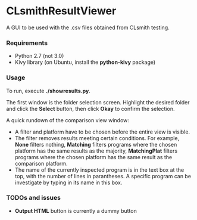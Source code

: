 # CLsmithResultViewer
A GUI to be used with the .csv files obtained from CLsmith testing.

### Requirements
* Python 2.7 (not 3.0)
* Kivy library (on Ubuntu, install the **python-kivy** package)

### Usage
To run, execute **./showresults.py**.

The first window is the folder selection screen. Highlight the desired folder and click the **Select** button, then click **Okay** to confirm the selection.

A quick rundown of the comparison view window:
* A filter and platform have to be chosen before the entire view is visible.
* The filter removes results meeting certain conditions. For example, **None** filters nothing, **Matching** filters programs where the chosen platform has the same results as the majority, **MatchingPlat** filters programs where the chosen platform has the same result as the comparison platform.
* The name of the currently inspected program is in the text box at the top, with the number of lines in parantheses. A specific program can be investigate by typing in its name in this box.

### TODOs and issues
* **Output HTML** button is currently a dummy button

